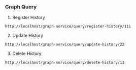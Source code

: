 ### Graph Query
1. Register History
```shell
http://localhost/graph-service/query/register-history/111
```
2. Update History
```shell
http://localhost/graph-service/query/update-history/22
```
3. Delete History
```shell
http://localhost/graph-service/query/delete-history/11
```